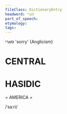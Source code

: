 ```yaml
---
fileClass: DictionaryEntry
headword: סאַרי
part_of_speech: 
etymology: 
tags: 
---
```

סאַרי
'sorry'
{Anglicism}

CENTRAL
========

HASIDIC
=======
= AMERICA = 

/ˈsaːri/
